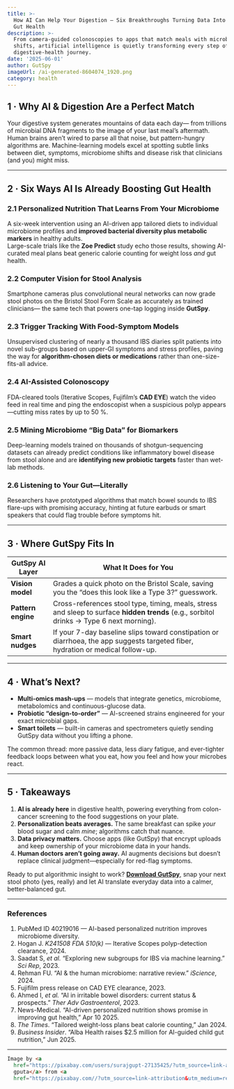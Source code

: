 ```yaml
---
title: >-
  How AI Can Help Your Digestion — Six Breakthroughs Turning Data Into Better
  Gut Health
description: >-
  From camera-guided colonoscopies to apps that match meals with microbiome
  shifts, artificial intelligence is quietly transforming every step of the
  digestive-health journey.
date: '2025-06-01'
author: GutSpy
imageUrl: /ai-generated-8604074_1920.png
category: health
---
```


## 1 · Why AI & Digestion Are a Perfect Match

Your digestive system generates mountains of data each day— from trillions of microbial DNA fragments to the image of your last meal’s aftermath. Human brains aren’t wired to parse all that noise, but pattern-hungry algorithms are. Machine-learning models excel at spotting subtle links between diet, symptoms, microbiome shifts and disease risk that clinicians (and you) might miss.

***

## 2 · Six Ways AI Is Already Boosting Gut Health

### 2.1 Personalized Nutrition That Learns From Your Microbiome

A six-week intervention using an AI-driven app tailored diets to individual microbiome profiles and **improved bacterial diversity plus metabolic markers** in healthy adults.\
Large-scale trials like the **Zoe Predict** study echo those results, showing AI-curated meal plans beat generic calorie counting for weight loss *and* gut health.

### 2.2 Computer Vision for Stool Analysis

Smartphone cameras plus convolutional neural networks can now grade stool photos on the Bristol Stool Form Scale as accurately as trained clinicians— the same tech that powers one-tap logging inside **GutSpy**.

### 2.3 Trigger Tracking With Food-Symptom Models

Unsupervised clustering of nearly a thousand IBS diaries split patients into novel sub-groups based on upper-GI symptoms and stress profiles, paving the way for **algorithm-chosen diets or medications** rather than one-size-fits-all advice.

### 2.4 AI-Assisted Colonoscopy

FDA-cleared tools (Iterative Scopes, Fujifilm’s **CAD EYE**) watch the video feed in real time and ping the endoscopist when a suspicious polyp appears—cutting miss rates by up to 50 %.

### 2.5 Mining Microbiome “Big Data” for Biomarkers

Deep-learning models trained on thousands of shotgun-sequencing datasets can already predict conditions like inflammatory bowel disease from stool alone and are **identifying new probiotic targets** faster than wet-lab methods.

### 2.6 Listening to Your Gut—Literally

Researchers have prototyped algorithms that match bowel sounds to IBS flare-ups with promising accuracy, hinting at future earbuds or smart speakers that could flag trouble before symptoms hit.

***

## 3 · Where GutSpy Fits In

| GutSpy AI Layer    | What It Does for You                                                                                                                     |
| ------------------ | ---------------------------------------------------------------------------------------------------------------------------------------- |
| **Vision model**   | Grades a quick photo on the Bristol Scale, saving you the “does this look like a Type 3?” guesswork.                                     |
| **Pattern engine** | Cross-references stool type, timing, meals, stress and sleep to surface **hidden trends** (e.g., sorbitol drinks → Type 6 next morning). |
| **Smart nudges**   | If your 7-day baseline slips toward constipation or diarrhoea, the app suggests targeted fiber, hydration or medical follow-up.          |

***

## 4 · What’s Next?

* **Multi-omics mash-ups** — models that integrate genetics, microbiome, metabolomics and continuous-glucose data.
* **Probiotic “design-to-order”** — AI-screened strains engineered for your exact microbial gaps.
* **Smart toilets** — built-in cameras and spectrometers quietly sending GutSpy data without you lifting a phone.

The common thread: more passive data, less diary fatigue, and ever-tighter feedback loops between what you eat, how you feel and how your microbes react.

***

## 5 · Takeaways

1. **AI is already here** in digestive health, powering everything from colon-cancer screening to the food suggestions on your plate.
2. **Personalization beats averages.** The same breakfast can spike *your* blood sugar and calm *mine*; algorithms catch that nuance.
3. **Data privacy matters.** Choose apps (like GutSpy) that encrypt uploads and keep ownership of your microbiome data in your hands.
4. **Human doctors aren’t going away.** AI augments decisions but doesn’t replace clinical judgment—especially for red-flag symptoms.

Ready to put algorithmic insight to work? **[Download GutSpy](https://apple.co/43azHhK)**, snap your next stool photo (yes, really) and let AI translate everyday data into a calmer, better-balanced gut.

***

### References

1. PubMed ID 40219016 — AI-based personalized nutrition improves microbiome diversity.
2. Hogan J. *K241508 FDA 510(k)* — Iterative Scopes polyp-detection clearance, 2024.
3. Saadat S, *et al.* “Exploring new subgroups for IBS via machine learning.” *Sci Rep*, 2023.
4. Rehman FU. “AI & the human microbiome: narrative review.” *iScience*, 2024.
5. Fujifilm press release on CAD EYE clearance, 2023.
6. Ahmed I, *et al.* “AI in irritable bowel disorders: current status & prospects.” *Ther Adv Gastroenterol*, 2023.
7. News-Medical. “AI-driven personalized nutrition shows promise in improving gut health,” Apr 10 2025.
8. *The Times*. “Tailored weight-loss plans beat calorie counting,” Jan 2024.
9. *Business Insider*. “Alba Health raises $2.5 million for AI-guided child gut nutrition,” Jun 2025.

***

```html
Image by <a
  href="https://pixabay.com/users/surajgupt-27135425/?utm_source=link-attribution&utm_medium=referral&utm_campaign=image&utm_content=8604074">suraj
  gputa</a> from <a
  href="https://pixabay.com//?utm_source=link-attribution&utm_medium=referral&utm_campaign=image&utm_content=8604074">Pixabay</a>
```
